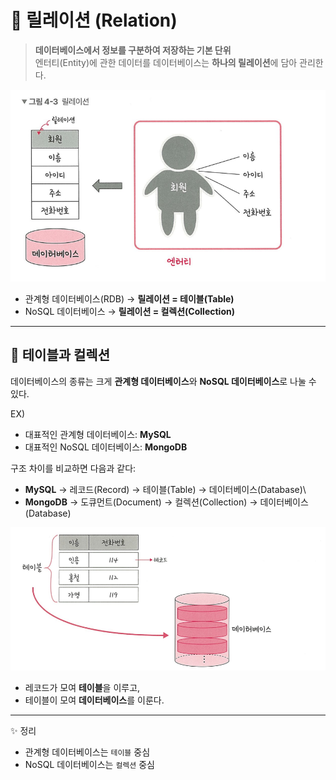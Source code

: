 # 📘 릴레이션 (Relation)

> **데이터베이스에서 정보를 구분하여 저장하는 기본 단위**\
> 엔터티(Entity)에 관한 데이터를 데이터베이스는 **하나의 릴레이션**에
> 담아 관리한다.

![릴레이션 이미지](./images/릴레이션.png)

-   관계형 데이터베이스(RDB) → **릴레이션 = 테이블(Table)**
-   NoSQL 데이터베이스 → **릴레이션 = 컬렉션(Collection)**

------------------------------------------------------------------------

## 📂 테이블과 컬렉션

데이터베이스의 종류는 크게 **관계형 데이터베이스**와 **NoSQL
데이터베이스**로 나눌 수 있다.

EX)
- 대표적인 관계형 데이터베이스: **MySQL**
- 대표적인 NoSQL 데이터베이스: **MongoDB**


구조 차이를 비교하면 다음과 같다:

-   **MySQL** → 레코드(Record) → 테이블(Table) → 데이터베이스(Database)\
-   **MongoDB** → 도큐먼트(Document) → 컬렉션(Collection) →
    데이터베이스(Database)

![테이블 이미지](./images/테이블.png)

-   레코드가 모여 **테이블**을 이루고,
-   테이블이 모여 **데이터베이스**를 이룬다.

------------------------------------------------------------------------

✨ 정리
- 관계형 데이터베이스는 `테이블` 중심
- NoSQL 데이터베이스는 `컬렉션` 중심

